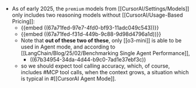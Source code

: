 - As of early 2025, the `premium` models from [[CursorAI/Settings/Models]] only includes two reasoning models without [[CursorAI/Usage-Based Pricing]]:
	- {{embed ((67a71fed-97e7-4fd0-bf93-11adc049c543))}}
	- {{embed ((67a71fed-f31d-449b-9c88-9d98d4796a1d))}}
	- Note that **out of these two of these**, only [[o3-mini]] is able to be used in Agent mode, and according to [[LangChain/Blog/25/02/Benchmarking Single Agent Performance]],
		- ((67b34954-34da-4d44-b9c0-7ad1e37ebf3c))
	- so we should expect tool calling accuracy, which, of course, includes #MCP tool calls, when the context grows, a situation which is typical in #[[CursorAI Agent Mode]].